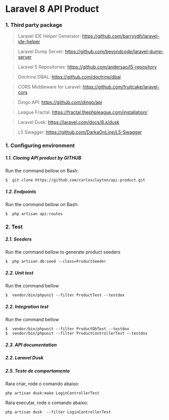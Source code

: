 # Laravel 8 API Product

### 1.	Third party package

> Laravel IDE Helper Generator: https://github.com/barryvdh/laravel-ide-helper

> Laravel Dump Server: https://github.com/beyondcode/laravel-dump-server

> Laravel 5 Repositories: https://github.com/andersao/l5-repository

> Doctrine DBAL: https://github.com/doctrine/dbal

> CORS Middleware for Laravel: https://github.com/fruitcake/laravel-cors

> Dingo API: https://github.com/dingo/api

> League Fractal: https://fractal.thephpleague.com/installation/ 

> Laravel Dusk: https://laravel.com/docs/8.x/dusk

> L5 Swagger: https://github.com/DarkaOnLine/L5-Swagger


### 1.  	Configuring environment

##### 1.1.	Cloning API product by GITHUB

Run the command bellow on Bash:
```
$  git clone https://github.com/carlosclayton/api-product.git
```  

##### 1.2.	Endpoints

Run the command bellow on Bash:
```
$  php artisan api:routes
```  

### 2.	Test

##### 2.1.	Seeders

Run the command bellow to generate product seeders

```
$  php artisan db:seed --class=ProductSeeder
```

##### 2.2.	Unit test

Run the command bellow

```
$  vendor/bin/phpunit --filter ProductTest --testdox
```


##### 2.2.	Integration test

Run the command bellow

```
$  vendor/bin/phpunit --filter ProductDbTest --testdox
$  vendor/bin/phpunit --filter ProductControllerTest --testdox
```

##### 2.3.	API documentation



##### 2.2.	Laravel Dusk 


##### 2.5.	Teste de comportamento

Rara criar, rode o comando abaixo:
```
php artisan dusk:make LoginControllerTest 
``` 

Rara executar, rode o comando abaixo:
```
php artisan dusk  --filter LoginControllerTest
``` 
